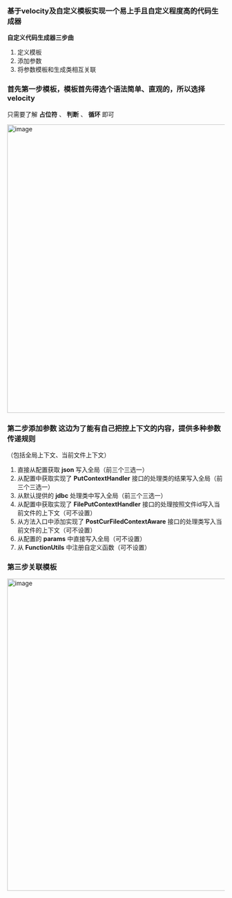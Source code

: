 ###  基于velocity及自定义模板实现一个易上手且自定义程度高的代码生成器


 **自定义代码生成器三步曲** 
1. 定义模板
2. 添加参数
3. 将参数模板和生成类相互关联

### 首先第一步模板，模板首先得选个语法简单、直观的，所以选择 velocity 
只需要了解  **占位符** 、 **判断** 、 **循环**  即可

<img width="668" alt="image" src="https://github.com/loserYa/easy-gen-code/assets/144508529/fd89ddd1-05de-468c-8f07-cc2af747152f">



### 第二步添加参数 这边为了能有自己把控上下文的内容，提供多种参数传递规则
（包括全局上下文、当前文件上下文）

1. 直接从配置获取 **json** 写入全局（前三个三选一）
2. 从配置中获取实现了  **PutContextHandler**  接口的处理类的结果写入全局（前三个三选一）
3. 从默认提供的 **jdbc** 处理类中写入全局（前三个三选一）
4. 从配置中获取实现了  **FilePutContextHandler**  接口的处理按照文件id写入当前文件的上下文（可不设置）
5. 从方法入口中添加实现了  **PostCurFiledContextAware**  接口的处理类写入当前文件的上下文（可不设置）
6. 从配置的  **params**  中直接写入全局（可不设置）
7. 从  **FunctionUtils**  中注册自定义函数（可不设置）

### 第三步关联模板

<img width="723" alt="image" src="https://github.com/loserYa/easy-gen-code/assets/144508529/79efa4ae-b523-48ae-a712-27c6c78b5e6a">



